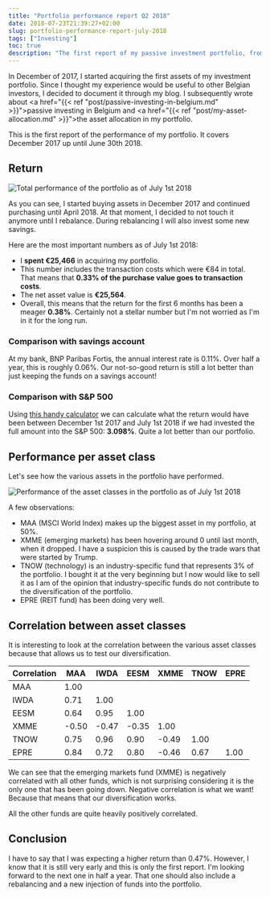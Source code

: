 ```yaml
---
title: "Portfolio performance report Q2 2018"
date: 2018-07-23T21:39:27+02:00
slug: portfolio-performance-report-july-2018
tags: ["Investing"]
toc: true
description: "The first report of my passive investment portfolio, from between December 2017 and July 2018."
---
```


In December of 2017, I started acquiring the first assets of my investment
portfolio. Since I thought my experience would be useful to other Belgian
investors, I decided to document it through my blog. I subsequently wrote about <a href="{{< ref "post/passive-investing-in-belgium.md" >}}">passive investing in Belgium</a> and <a href="{{< ref "post/my-asset-allocation.md" >}}">the asset allocation in my portfolio</a>.

This is the first report of the performance of my portfolio. It covers December
2017 up until June 30th 2018.

## Return
![Total performance of the portfolio as of July 1st 2018](/images/2018-july-performance-total.png)

As you can see, I started buying assets in December 2017 and continued
purchasing until April 2018. At that moment, I decided to not touch it anymore
until I rebalance. During rebalancing I will also invest some new savings.

Here are the most important numbers as of July 1st 2018:

- I **spent €25,466** in acquiring my portfolio.
- This number includes the transaction costs which were €84 in total. That means
  that **0.33% of the purchase value goes to transaction costs**.
- The net asset value is **€25,564**.  
- Overall, this means that the return for the first 6 months has been a meager
  **0.38%**. Certainly not a stellar number but I'm not worried as I'm in it
  for the long run.

### Comparison with savings account
At my bank, BNP Paribas Fortis, the annual interest rate is 0.11%. Over half a
year, this is roughly 0.06%. Our not-so-good return is still a lot better than
just keeping the funds on a savings account!

### Comparison with S&P 500
Using [this handy calculator](https://dqydj.com/sp-500-return-calculator/) we
can calculate what the return would have been between December 1st 2017 and July
1st 2018 if we had invested the full amount into the S&P 500: **3.098%**. Quite
a lot better than our portfolio.

## Performance per asset class
Let's see how the various assets in the portfolio have performed.

![Performance of the asset classes in the portfolio as of July 1st 2018](/images/2018-july-performance-per-asset-class.png)

A few observations:

- MAA (MSCI World Index) makes up the biggest asset in my portfolio, at 50%.
- XMME (emerging markets) has been hovering around 0 until last month, when it
  dropped. I have a suspicion this is caused by the trade wars that were started
  by Trump.
- TNOW (technology) is an industry-specific fund that represents 3% of the
  portfolio. I bought it at the very beginning but I now would like to sell it
  as I am of the opinion that industry-specific funds do not contribute to the
  diversification of the portfolio.
- EPRE (REIT fund) has been doing very well.

## Correlation between asset classes
It is interesting to look at the correlation between the various asset classes
because that allows us to test our diversification.

Correlation | MAA   | IWDA  | EESM  | XMME  | TNOW | EPRE
------------|-------|-------|-------|-------|------|----
MAA         | 1.00  |       |       |       |      |
IWDA        | 0.71  | 1.00  |       |       |      |
EESM        | 0.64  | 0.95  | 1.00  |       |      |
XMME        | -0.50 | -0.47 | -0.35 | 1.00  |      |
TNOW        | 0.75  | 0.96  | 0.90  | -0.49 | 1.00 |
EPRE        | 0.84  | 0.72  | 0.80  | -0.46 | 0.67 | 1.00

We can see that the emerging markets fund (XMME) is negatively correlated with
all other funds, which is not surprising considering it is the only one that has
been going down. Negative correlation is what we want! Because that means that
our diversification works.

All the other funds are quite heavily positively correlated.

## Conclusion
I have to say that I was expecting a higher return than 0.47%. However, I know
that it is still very early and this is only the first report. I'm looking
forward to the next one in half a year.  That one should also include a
rebalancing and a new injection of funds into the portfolio.
